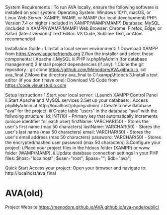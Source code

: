 System Requirements :
To run AVA locally, ensure the following software is installed on your system:
Operating System: Windows 10/11, macOS, or Linux
Web Server: XAMPP, WAMP, or MAMP (for local development)
PHP: Version 7.4 or higher (included in XAMPP/WAMP/MAMP)
Database: MySQL (included in XAMPP/WAMP/MAMP)
Web Browser: Chrome, Firefox, Edge, or Safari (latest versions)
Text Editor: VS Code, Sublime Text, or Atom recommended

Installation Guide : 
1.Install a local server environment:
   1.Download XAMPP from https://www.apachefriends.org
   2.Run the installer and select these components:
     i.Apache
     ii.MySQL
     iii.PHP
     iv.phpMyAdmin (for database management)
2.Install project dependencies (if any):
  1.Clone the git repository : 
    git clone https://github.com/Menodore/AVA.github.io 
    cd ava_final
  2.Move the directory ava_final to C:\xampp\htdocs
3.Install a text editor (if you don't have one):
  Download VS Code from https://code.visualstudio.com

Setup Instructions
 1.Start your local server:
    i.Launch XAMPP Control Panel
    ii.Start Apache and MySQL services
 2.Set up your database:
    i.Access phpMyAdmin at http://localhost/phpmyadmin/
    ii.Create a new database “ava” for the project.
    iii.Create table “users” in  the database “ava”  with the follwoing structure:
        Id: INT(10) - Primary key that automatically increments (unique identifier for each user)
        firstName: VARCHAR(50) - Stores the user's first name (max 50 characters)
        lastName: VARCHAR(50) - Stores the user's last name (max 50 characters)
        email: VARCHAR(50) - Stores the user's email address (max 50 characters)
        password: VARCHAR(50) - Stores the encrypted/hashed user password (max 50 characters)
 3.Configure your project:
    i.Place your project files in the htdocs folder (XAMPP) or www folder (WAMP/MAMP).
    ii.Update database connection settings in your PHP files:
       $host="localhost";
       $user="root";
       $pass="";
       $db="ava";

Quick Start
Access your project:
  Open your browser and navigate to: http://localhost/ava_final

# AVA(old)
Project Website
https://menodore.github.io/AVA.github.io/ava-node/public/
